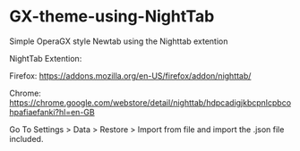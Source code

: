 # GX-theme-using-NightTab
Simple OperaGX style Newtab using the Nighttab extention

NightTab Extention:

Firefox: https://addons.mozilla.org/en-US/firefox/addon/nighttab/

Chrome: https://chrome.google.com/webstore/detail/nighttab/hdpcadigjkbcpnlcpbcohpafiaefanki?hl=en-GB

Go To 
Settings > Data > Restore > Import from file 
and import the .json file included.
